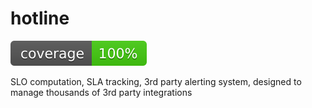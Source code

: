# hotline
![Go Coverage](https://raw.githubusercontent.com/petercipov/hotline/badges/.badges/main/hotline.svg)

SLO computation, SLA tracking, 3rd party alerting system, designed to manage thousands of 3rd party integrations
